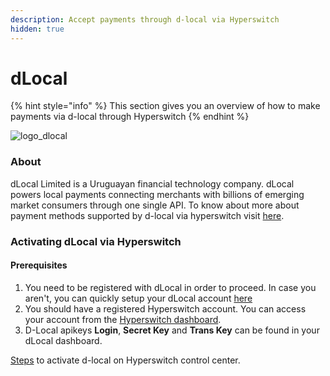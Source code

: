 ```yaml
---
description: Accept payments through d-local via Hyperswitch
hidden: true
---
```


# dLocal

{% hint style="info" %}
This section gives you an overview of how to make payments via d-local through Hyperswitch
{% endhint %}

![logo\_dlocal](https://hyperswitch.io/icons/homePageIcons/logos/dlocalLogo.svg)

### About

dLocal Limited is a Uruguayan financial technology company. dLocal powers local payments connecting merchants with billions of emerging market consumers through one single API. To know about more about payment methods supported by d-local via hyperswitch visit [here](https://hyperswitch.io/pm-list).

### Activating dLocal via Hyperswitch

#### Prerequisites

1. You need to be registered with dLocal in order to proceed. In case you aren't, you can quickly setup your dLocal account [here](https://dlocal.com/)
2. You should have a registered Hyperswitch account. You can access your account from the [Hyperswitch dashboard](https://app.hyperswitch.io/register).
3. D-Local apikeys **Login**, **Secret Key** and **Trans Key** can be found in your dLocal dashboard.

[Steps](https://docs.hyperswitch.io/hyperswitch-cloud/connectors/activate-connector-on-hyperswitch) to activate d-local on Hyperswitch control center.
